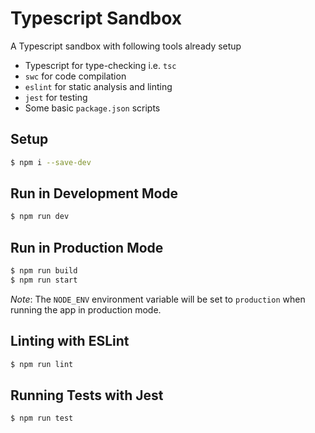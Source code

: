 # Typescript Sandbox
A Typescript sandbox with following tools already setup
- Typescript for type-checking i.e. ```tsc```
- ```swc``` for code compilation
- ```eslint``` for static analysis and linting
- ```jest``` for testing
- Some basic ```package.json``` scripts

## Setup
```bash
$ npm i --save-dev
```

## Run in Development Mode
```bash
$ npm run dev
```

## Run in Production Mode
```bash
$ npm run build
$ npm run start
```
*Note*: The `NODE_ENV` environment variable will be set to `production` when running the app in production mode.

## Linting with ESLint
```bash
$ npm run lint
```

## Running Tests with Jest
```bash
$ npm run test
```
